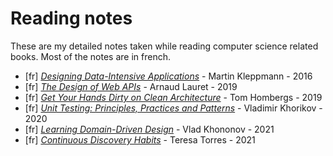 # Reading notes

These are my detailed notes taken while reading computer science related books. Most of the notes are in french.

- [fr] [_Designing Data-Intensive Applications_](designing_data_intensive_applications.md) - Martin Kleppmann - 2016
- [fr] [_The Design of Web APIs_](the_design_of_web_apis.md) - Arnaud Lauret - 2019
- [fr] [_Get Your Hands Dirty on Clean Architecture_](get_your_hands_dirty_on_clean_architecture.md) - Tom Hombergs - 2019
- [fr] [_Unit Testing: Principles, Practices and Patterns_](unit_testing.md) - Vladimir Khorikov - 2020
- [fr] [_Learning Domain-Driven Design_](learning_domain_driven_design.md) - Vlad Khononov - 2021
- [fr] [_Continuous Discovery Habits_](continuous_discovery_habits.md) - Teresa Torres - 2021
